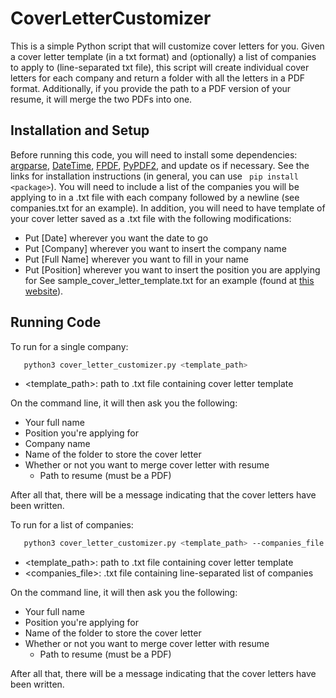 # CoverLetterCustomizer

This is a simple Python script that will customize cover letters for you. Given a cover letter template (in a txt format) and (optionally) a list of companies to apply to (line-separated txt file), this script will create individual cover letters for each company and return a folder with all the letters in a PDF format. Additionally, if you provide the path to a PDF version of your resume, it will merge the two PDFs into one.

## Installation and Setup

Before running this code, you will need to install some dependencies: [argparse](https://pypi.org/project/argparse/), [DateTime](https://pypi.org/project/DateTime/), [FPDF](https://pypi.org/project/fpdf/), [PyPDF2](https://pypi.org/project/PyPDF2/), and update os if necessary. See the links for installation instructions (in general, you can use ``` pip install <package>```). You will need to include a list of the companies you will be applying to in a .txt file with each company followed by a newline (see companies.txt for an example). In addition, you will need to have template of your cover letter saved as a .txt file with the following modifications:
 - Put [Date] wherever you want the date to go
 - Put [Company] wherever you want to insert the company name
 - Put [Full Name] wherever you want to fill in your name
 - Put [Position] wherever you want to insert the position you are applying for
 See sample_cover_letter_template.txt for an example (found at [this website](https://pyfpdf.readthedocs.io/en/latest/reference/FPDF/index.html)).

 ## Running Code

To run for a single company:
 ```bash
    python3 cover_letter_customizer.py <template_path>
 ```
 - <template_path>: path to .txt file containing cover letter template

 On the command line, it will then ask you the following:
 - Your full name
 - Position you're applying for
 - Company name
 - Name of the folder to store the cover letter
 - Whether or not you want to merge cover letter with resume
   - Path to resume (must be a PDF)
 
 After all that, there will be a message indicating that the cover letters have been written.

To run for a list of companies:
 ```bash
    python3 cover_letter_customizer.py <template_path> --companies_file <companies_file> 
 ```
 - <template_path>: path to .txt file containing cover letter template
 - <companies_file>: .txt file containing line-separated list of companies
 
  On the command line, it will then ask you the following:
 - Your full name
 - Position you're applying for
 - Name of the folder to store the cover letter
 - Whether or not you want to merge cover letter with resume
   - Path to resume (must be a PDF)
 
 After all that, there will be a message indicating that the cover letters have been written.
